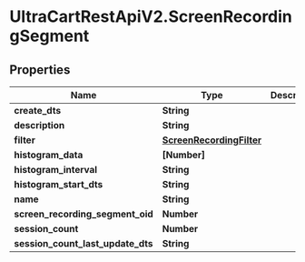 # UltraCartRestApiV2.ScreenRecordingSegment

## Properties

Name | Type | Description | Notes
------------ | ------------- | ------------- | -------------
**create_dts** | **String** |  | [optional] 
**description** | **String** |  | [optional] 
**filter** | [**ScreenRecordingFilter**](ScreenRecordingFilter.md) |  | [optional] 
**histogram_data** | **[Number]** |  | [optional] 
**histogram_interval** | **String** |  | [optional] 
**histogram_start_dts** | **String** |  | [optional] 
**name** | **String** |  | [optional] 
**screen_recording_segment_oid** | **Number** |  | [optional] 
**session_count** | **Number** |  | [optional] 
**session_count_last_update_dts** | **String** |  | [optional] 



